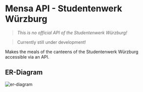 # Mensa API - Studentenwerk Würzburg
> *This is no official API of the Studentenwerk Würzburg!*

> Currently still under development!

Makes the meals of the canteens of the Studentenwerk Würzburg accessible via an API.

## ER-Diagram
![er-diagram](https://user-images.githubusercontent.com/46966275/185961986-e441896d-63e2-4287-abd9-6ca3d140cc9c.png)
